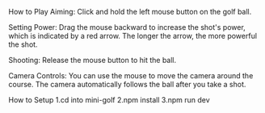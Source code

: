 How to Play
Aiming: Click and hold the left mouse button on the golf ball.

Setting Power: Drag the mouse backward to increase the shot's power, which is indicated by a red arrow. The longer the arrow, the more powerful the shot.

Shooting: Release the mouse button to hit the ball.

Camera Controls: You can use the mouse to move the camera around the course. The camera automatically follows the ball after you take a shot.

How to Setup
1.cd into mini-golf
2.npm install
3.npm run dev
